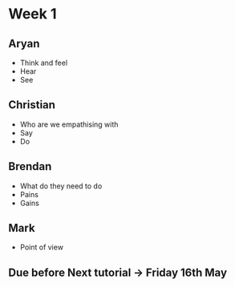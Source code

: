 # Week 1

## Aryan
* Think and feel
* Hear
* See

## Christian
* Who are we empathising with
* Say
* Do

## Brendan
* What do they need to do
* Pains
* Gains

## Mark
* Point of view

## Due before Next tutorial -> Friday 16th May
